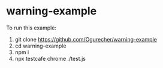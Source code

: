# warning-example

To run this example:
1) git clone https://github.com/Ogurecher/warning-example
2) cd warning-example
3) npm i
4) npx testcafe chrome ./test.js
